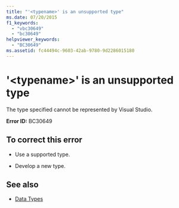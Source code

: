 ```yaml
---
title: "'<typename>' is an unsupported type"
ms.date: 07/20/2015
f1_keywords: 
  - "vbc30649"
  - "bc30649"
helpviewer_keywords: 
  - "BC30649"
ms.assetid: fc44494c-9603-42ab-9780-9d2286015180
---
```

# '\<typename>' is an unsupported type
The type specified cannot be represented by Visual Studio.  
  
 **Error ID:** BC30649  
  
## To correct this error  
  
- Use a supported type.  
  
- Develop a new type.  
  
## See also

- [Data Types](../language-reference/data-types/index.md)
